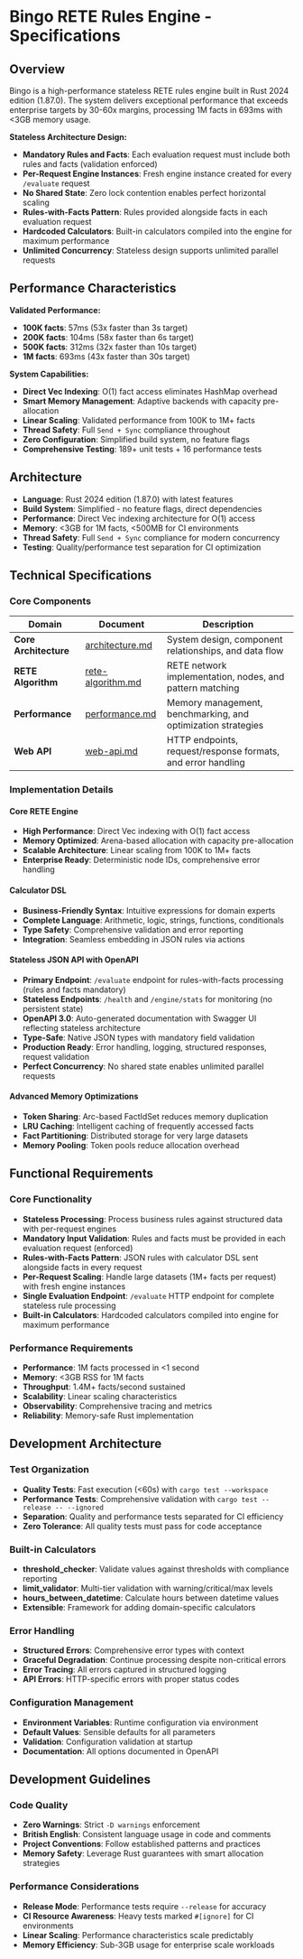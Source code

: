 # Bingo RETE Rules Engine - Specifications

## Overview

Bingo is a high-performance stateless RETE rules engine built in Rust 2024 edition (1.87.0). The system delivers exceptional performance that exceeds enterprise targets by 30-60x margins, processing 1M facts in 693ms with <3GB memory usage.

**Stateless Architecture Design:**
- **Mandatory Rules and Facts**: Each evaluation request must include both rules and facts (validation enforced)
- **Per-Request Engine Instances**: Fresh engine instance created for every `/evaluate` request
- **No Shared State**: Zero lock contention enables perfect horizontal scaling
- **Rules-with-Facts Pattern**: Rules provided alongside facts in each evaluation request
- **Hardcoded Calculators**: Built-in calculators compiled into the engine for maximum performance
- **Unlimited Concurrency**: Stateless design supports unlimited parallel requests

## Performance Characteristics

**Validated Performance:**
- **100K facts**: 57ms (53x faster than 3s target)
- **200K facts**: 104ms (58x faster than 6s target)  
- **500K facts**: 312ms (32x faster than 10s target)
- **1M facts**: 693ms (43x faster than 30s target)

**System Capabilities:**
- **Direct Vec Indexing**: O(1) fact access eliminates HashMap overhead
- **Smart Memory Management**: Adaptive backends with capacity pre-allocation  
- **Linear Scaling**: Validated performance from 100K to 1M+ facts
- **Thread Safety**: Full `Send + Sync` compliance throughout
- **Zero Configuration**: Simplified build system, no feature flags
- **Comprehensive Testing**: 189+ unit tests + 16 performance tests

## Architecture

- **Language**: Rust 2024 edition (1.87.0) with latest features
- **Build System**: Simplified - no feature flags, direct dependencies
- **Performance**: Direct Vec indexing architecture for O(1) access
- **Memory**: <3GB for 1M facts, <500MB for CI environments
- **Thread Safety**: Full `Send + Sync` compliance for modern concurrency
- **Testing**: Quality/performance test separation for CI optimization

## Technical Specifications

### Core Components

| Domain | Document | Description |
|--------|----------|-------------|
| **Core Architecture** | [architecture.md](specs/architecture.md) | System design, component relationships, and data flow |
| **RETE Algorithm** | [rete-algorithm.md](specs/rete-algorithm.md) | RETE network implementation, nodes, and pattern matching |
| **Performance** | [performance.md](specs/performance.md) | Memory management, benchmarking, and optimization strategies |
| **Web API** | [web-api.md](specs/web-api.md) | HTTP endpoints, request/response formats, and error handling |

### Implementation Details

#### Core RETE Engine
- **High Performance**: Direct Vec indexing with O(1) fact access
- **Memory Optimized**: Arena-based allocation with capacity pre-allocation
- **Scalable Architecture**: Linear scaling from 100K to 1M+ facts
- **Enterprise Ready**: Deterministic node IDs, comprehensive error handling

#### Calculator DSL
- **Business-Friendly Syntax**: Intuitive expressions for domain experts
- **Complete Language**: Arithmetic, logic, strings, functions, conditionals
- **Type Safety**: Comprehensive validation and error reporting
- **Integration**: Seamless embedding in JSON rules via actions

#### Stateless JSON API with OpenAPI
- **Primary Endpoint**: `/evaluate` endpoint for rules-with-facts processing (rules and facts mandatory)
- **Stateless Endpoints**: `/health` and `/engine/stats` for monitoring (no persistent state)
- **OpenAPI 3.0**: Auto-generated documentation with Swagger UI reflecting stateless architecture
- **Type-Safe**: Native JSON types with mandatory field validation
- **Production Ready**: Error handling, logging, structured responses, request validation
- **Perfect Concurrency**: No shared state enables unlimited parallel requests

#### Advanced Memory Optimizations
- **Token Sharing**: Arc-based FactIdSet reduces memory duplication
- **LRU Caching**: Intelligent caching of frequently accessed facts
- **Fact Partitioning**: Distributed storage for very large datasets
- **Memory Pooling**: Token pools reduce allocation overhead

## Functional Requirements

### Core Functionality
- **Stateless Processing**: Process business rules against structured data with per-request engines
- **Mandatory Input Validation**: Rules and facts must be provided in each evaluation request (enforced)
- **Rules-with-Facts Pattern**: JSON rules with calculator DSL sent alongside facts in every request
- **Per-Request Scaling**: Handle large datasets (1M+ facts per request) with fresh engine instances
- **Single Evaluation Endpoint**: `/evaluate` HTTP endpoint for complete stateless rule processing
- **Built-in Calculators**: Hardcoded calculators compiled into engine for maximum performance

### Performance Requirements
- **Performance**: 1M facts processed in <1 second
- **Memory**: <3GB RSS for 1M facts
- **Throughput**: 1.4M+ facts/second sustained
- **Scalability**: Linear scaling characteristics
- **Observability**: Comprehensive tracing and metrics
- **Reliability**: Memory-safe Rust implementation

## Development Architecture

### Test Organization
- **Quality Tests**: Fast execution (<60s) with `cargo test --workspace`
- **Performance Tests**: Comprehensive validation with `cargo test --release -- --ignored`
- **Separation**: Quality and performance tests separated for CI efficiency
- **Zero Tolerance**: All quality tests must pass for code acceptance

### Built-in Calculators
- **threshold_checker**: Validate values against thresholds with compliance reporting
- **limit_validator**: Multi-tier validation with warning/critical/max levels
- **hours_between_datetime**: Calculate hours between datetime values
- **Extensible**: Framework for adding domain-specific calculators

### Error Handling
- **Structured Errors**: Comprehensive error types with context
- **Graceful Degradation**: Continue processing despite non-critical errors
- **Error Tracing**: All errors captured in structured logging
- **API Errors**: HTTP-specific errors with proper status codes

### Configuration Management
- **Environment Variables**: Runtime configuration via environment
- **Default Values**: Sensible defaults for all parameters
- **Validation**: Configuration validation at startup
- **Documentation**: All options documented in OpenAPI

## Development Guidelines

### Code Quality
- **Zero Warnings**: Strict `-D warnings` enforcement
- **British English**: Consistent language usage in code and comments
- **Project Conventions**: Follow established patterns and practices
- **Memory Safety**: Leverage Rust guarantees with smart allocation strategies

### Performance Considerations
- **Release Mode**: Performance tests require `--release` for accuracy
- **CI Resource Awareness**: Heavy tests marked `#[ignore]` for CI environments
- **Linear Scaling**: Performance characteristics scale predictably
- **Memory Efficiency**: Sub-3GB usage for enterprise scale workloads